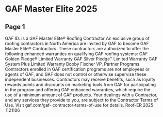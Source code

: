 # GAF Master Elite 2025

## Page 1

GAF ID:
is a          GAF Master Elite® Roofing Contractor 
An exclusive group of roofing contractors in North America are invited by 
GAF to become GAF Master Elite® Contractors. These contractors are 
authorized to offer the following enhanced warranties on qualifying GAF 
roofing systems:
GAF Golden Pledge® Limited Warranty
GAF Silver Pledge™ Limited Warranty
GAF System Plus Limited Warranty
Bobby Fischer
VP, Partner Programs
Contractors enrolled in GAF certification programs are not employees or agents of GAF, and 
GAF does not control or otherwise supervise these independent businesses. Contractors 
may receive benefits, such as loyalty rewards points and discounts on marketing tools from 
GAF for participating in the program and offering GAF enhanced warranties, which require 
the use of a minimum amount of GAF products. Your dealings with a Contractor, and any 
services they provide to you, are subject to the Contractor Terms of Use. Visit gaf.com/gaf-
contractor-terms-of-use for details.
Roof-ER
2025
1121106

